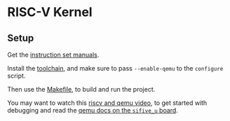 # RISC-V Kernel

## Setup

Get the [instruction set manuals](https://riscv.org/technical/specifications/).

Install the [toolchain](https://github.com/riscv-collab/riscv-gnu-toolchain),
and make sure to pass `--enable-qemu` to the `configure` script.

Then use the [Makefile](./Makefile), to build and run the project.

You may want to watch this [riscv and qemu
video](https://www.youtube.com/watch?v=xlb6g8w01fc), to get started with
debugging and read the [qemu docs on the `sifive_u`
board](https://qemu.eu/doc/6.0/system/riscv/sifive_u.html).
